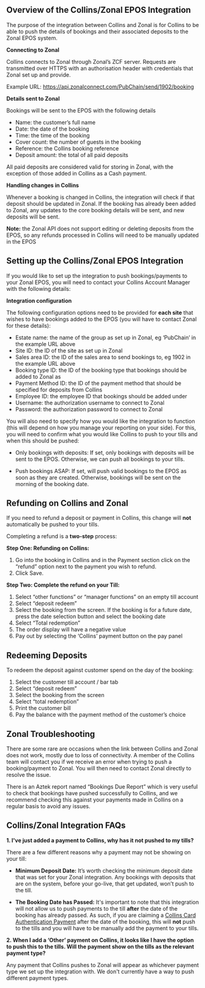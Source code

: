 ## Overview of the Collins/Zonal EPOS Integration

The purpose of the integration between Collins and Zonal is for Collins to be able to push the details of bookings and their
associated deposits to the Zonal EPOS system.

**Connecting to Zonal**

Collins connects to Zonal through Zonal’s ZCF server. Requests are transmitted over HTTPS with an authorisation header
with credentials that Zonal set up and provide.

Example URL: https://api.zonalconnect.com/PubChain/send/1902/booking

**Details sent to Zonal**

Bookings will be sent to the EPOS with the following details
* Name: the customer’s full name
* Date: the date of the booking
* Time: the time of the booking
* Cover count: the number of guests in the booking
* Reference: the Collins booking reference
* Deposit amount: the total of all paid deposits

All paid deposits are considered valid for storing in Zonal, with the exception of those added in Collins as a Cash payment.

**Handling changes in Collins**

Whenever a booking is changed in Collins, the integration will check if that deposit should be updated in Zonal. If the
booking has already been added to Zonal, any updates to the core booking details will be sent, and new deposits will be
sent.

**Note:** the Zonal API does not support editing or deleting deposits from the EPOS, so any refunds processed in Collins will
need to be manually updated in the EPOS

## Setting up the Collins/Zonal EPOS Integration

If you would like to set up the integration to push bookings/payments to your Zonal EPOS, you will need to contact your Collins Account Manager with the following details:

**Integration configuration**

The following configuration options need to be provided for **each site** that wishes to have bookings added to the EPOS (you will have to contact Zonal for these details):

* Estate name: the name of the group as set up in Zonal, eg ‘PubChain’ in the example URL above
* Site ID: the ID of the site as set up in Zonal
* Sales area ID: the ID of the sales area to send bookings to, eg 1902 in the example URL above
* Booking type ID: the ID of the booking type that bookings should be added to Zonal as
* Payment Method ID: the ID of the payment method that should be specified for deposits from Collins
* Employee ID: the employee ID that bookings should be added under
* Username: the authorization username to connect to Zonal
* Password: the authorization password to connect to Zonal

You will also need to specify how you would like the integration to function (this will depend on how you manage your reporting on your side). For this, you will need to confirm what you would like Collins to push to your tills and when this should be pushed:

* Only bookings with deposits: If set, only bookings with deposits will be sent to the EPOS. Otherwise, we can push all bookings to your tills. 

* Push bookings ASAP: If set, will push valid bookings to the EPOS as soon as they are created. Otherwise, bookings will be sent on the morning of the booking date.

## Refunding on Collins and Zonal 

If you need to refund a deposit or payment in Collins, this change will **not** automatically be pushed to your tills. 

Completing a refund is a **two-step** process: 

**Step One: Refunding on Collins:**

1. Go into the booking in Collins and in the Payment section click on the “refund” option next to the payment you wish to refund.
2. Click Save.

**Step Two: Complete the refund on your Till:**

1. Select “other functions” or “manager functions” on an empty till account 
2. Select “deposit redeem” 
3. Select the booking from the screen. If the booking is for a future date, press the date selection button and select the booking date 
4. Select “Total redemption” 
5. The order display will have a negative value 
6. Pay out by selecting the ‘Collins’ payment button on the pay panel

## Redeeming Deposits

To redeem the deposit against customer spend on the day of the booking:

1. Select the customer till account / bar tab 
2. Select “deposit redeem” 
3. Select the booking from the screen 
4. Select “total redemption” 
5. Print the customer bill
6. Pay the balance with the payment method of the customer’s choice

## Zonal Troubleshooting

There are some rare are occasions when the link between Collins and Zonal does not work, mostly due to loss of connectivity. A member of the Collins team will contact you if we receive an error when trying to push a booking/payment to Zonal. You will then need to contact Zonal directly to resolve the issue. 

There is an Aztek report named “Bookings Due Report” which is very useful to check that bookings have pushed successfully to Collins, and we recommend checking this against your payments made in Collins on a regular basis to avoid any issues.

## Collins/Zonal Integration FAQs

**1. I've just added a payment to Collins, why has it not pushed to my tills?**

There are a few different reasons why a payment may not be showing on your till:

* **Minimum Deposit Date:** It’s worth checking the minimum deposit date that was set for your Zonal integration. Any bookings with deposits that are on the system, before your go-live, that get updated, won’t push to the till.

* **The Booking Date has Passed:** It's important to note that this integration will not allow us to push payments to the till **after** the date of the booking has already passed. As such, if you are claiming a [Collins Card Authentication Payment](https://collins.uservoice.com/knowledgebase/articles/478064-card-authentication-how-to) after the date of the booking, this will **not** push to the tills and you will have to be manually add the payment to your tills.

**2. When I add a ‘Other’ payment on Collins, it looks like I have the option to push this to the tills. Will the payment show on the tills as the relevant payment type?**

Any payment that Collins pushes to Zonal will appear as whichever payment type we set up the integration with. We don't currently have a way to push different payment types.


